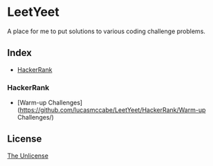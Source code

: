 # LeetYeet

A place for me to put solutions to various coding challenge problems.

## Index
* [HackerRank](#hackerrank)



### HackerRank
* [Warm-up Challenges](https://github.com/lucasmccabe/LeetYeet/HackerRank/Warm-up Challenges/)



## License
[The Unlicense](https://choosealicense.com/licenses/unlicense/)

